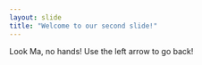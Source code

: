 ```yaml
---
layout: slide
title: "Welcome to our second slide!"
---
```

Look Ma, no hands!
Use the left arrow to go back!
